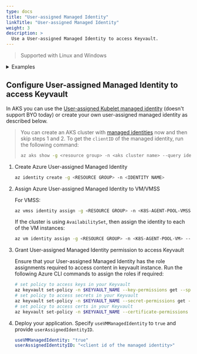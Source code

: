 ```yaml
---
type: docs
title: "User-assigned Managed Identity"
linkTitle: "User-assigned Managed Identity"
weight: 3
description: >
  Use a User-assigned Managed Identity to access Keyvault.
---
```


> Supported with Linux and Windows

<details>
<summary>Examples</summary>

- `SecretProviderClass`
```yaml
# This is a SecretProviderClass example using user-assigned identity to access Key Vault
apiVersion: secrets-store.csi.x-k8s.io/v1alpha1
kind: SecretProviderClass
metadata:
  name: azure-kvname-user-msi
spec:
  provider: azure
  parameters:
    usePodIdentity: "false"
    useVMManagedIdentity: "true"
    userAssignedIdentityID: "<client id of user assigned identity>"
    keyvaultName: "kvname"
    cloudName: ""                   # [OPTIONAL for Azure] if not provided, azure environment will default to AzurePublicCloud
    objects:  |
      array:
        - |
          objectName: secret1
          objectType: secret        # object types: secret, key or cert
          objectVersion: ""         # [OPTIONAL] object versions, default to latest if empty
        - |
          objectName: key1
          objectType: key
          objectVersion: ""
    tenantId: "tid"                 # the tenant ID of the KeyVault  
``` 

- `Pod` yaml
```yaml
# This is a sample pod definition for using SecretProviderClass and user-assigned identity to access Key Vault
kind: Pod
apiVersion: v1
metadata:
  name: nginx-secrets-store-inline-user-msi
spec:
  containers:
    - name: nginx
      image: nginx
      volumeMounts:
      - name: secrets-store01-inline
        mountPath: "/mnt/secrets-store"
        readOnly: true
  volumes:
    - name: secrets-store01-inline
      csi:
        driver: secrets-store.csi.k8s.io
        readOnly: true
        volumeAttributes:
          secretProviderClass: "azure-kvname-user-msi"
```
</details>

## Configure User-assigned Managed Identity to access Keyvault

In AKS you can use the [User-assigned Kubelet managed identity](https://docs.microsoft.com/en-us/azure/aks/use-managed-identity) (doesn't support BYO today) or create your own user-assigned managed identity as described below.

> You can create an AKS cluster with [managed identities](https://docs.microsoft.com/en-us/azure/aks/use-managed-identity) now and then skip steps 1 and 2. To get the `clientID` of the managed identity, run the following command:
>
>```bash
>az aks show -g <resource group> -n <aks cluster name> --query identityProfile.kubeletidentity.clientId -o tsv
>```

1. Create Azure User-assigned Managed Identity

    ```bash
    az identity create -g <RESOURCE GROUP> -n <IDENTITY NAME>
    ```

2. Assign Azure User-assigned Managed Identity to VM/VMSS

    For VMSS:
    ```bash
    az vmss identity assign -g <RESOURCE GROUP> -n <K8S-AGENT-POOL-VMSS> --identities <USER ASSIGNED IDENTITY RESOURCE ID>
    ```

    If the cluster is using `AvailabilitySet`, then assign the identity to each of the VM instances:
    ```bash
    az vm identity assign -g <RESOURCE GROUP> -n <K8S-AGENT-POOL-VM> --identities <USER ASSIGNED IDENTITY RESOURCE ID>
    ```

3. Grant User-assigned Managed Identity permission to access Keyvault

   Ensure that your User-assigned Managed Identity has the role assignments required to access content in keyvault instance. Run the following Azure CLI commands to assign the roles if required:

   ```bash
   # set policy to access keys in your Keyvault
   az keyvault set-policy -n $KEYVAULT_NAME --key-permissions get --spn <USER-ASSIGNED MANAGED IDENTITY CLIENTID>
   # set policy to access secrets in your Keyvault
   az keyvault set-policy -n $KEYVAULT_NAME --secret-permissions get --spn <USER-ASSIGNED MANAGED IDENTITY CLIENTID>
   # set policy to access certs in your Keyvault
   az keyvault set-policy -n $KEYVAULT_NAME --certificate-permissions get --spn <USER-ASSIGNED MANAGED IDENTITY CLIENTID>
   ```

4. Deploy your application. Specify `useVMManagedIdentity` to `true` and provide `userAssignedIdentityID`.

    ```yaml
    useVMManagedIdentity: "true"
    userAssignedIdentityID: "<client id of the managed identity>"
    ```
